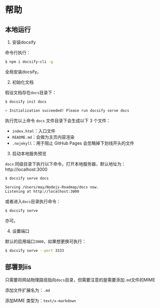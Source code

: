 # 帮助

## 本地运行

1. 安装docsify

命令行执行：
``` bash
$ npm i docsify-cli -g
```
全局安装docsify。

2. 初始化文档

假设文档存在`docs`目录下：
``` bash
$ docsify init docs

> Initialization succeeded! Please run docsify serve docs
```
执行完以上命令 `docs` 文件目录下会生成以下 3 个文件：

- `index.html`：入口文件
- `README.md`：会做为主页内容渲染
- `.nojekyll`：用于阻止 GitHub Pages 会忽略掉下划线开头的文件

3. 启动本地服务预览

`docs` 同级目录下执行以下命令，打开本地服务器，默认地址为：http://localhost:3000
``` bash
$ docsify serve docs

Serving /Users/may/Nodejs-Roadmap/docs now.
Listening at http://localhost:3000
```

或者进入`docs`目录执行命令：
``` bash
$ docsify serve
```
亦可。

4. 设置端口

默认的启用端口`3000`，如果想更换可执行：

``` bash
$ docsify serve --port 3333
```

## 部署到iis

只需要将网站物理路径指向`docs`目录，但需要注意的是需要添加`.md`文件的MIME

添加文件扩展名为：`.md`

添加MIME 类型为：`text/x-markdown`
